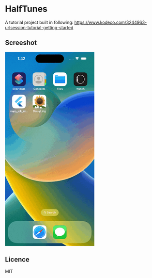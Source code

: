 # HalfTunes

A tutorial project built in following:
https://www.kodeco.com/3244963-urlsession-tutorial-getting-started

## Screeshot
![screenshot](/screenshot.gif)

## Licence
MIT
